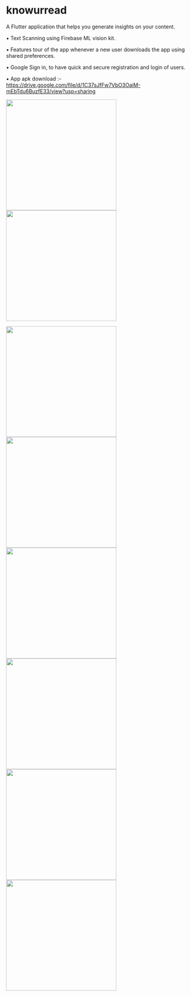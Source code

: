 # knowurread

A Flutter application that helps you generate insights on your content.

▪ Text Scanning using Firebase ML vision kit.

▪ Features tour of the app whenever a new user downloads the app using shared preferences.

▪ Google Sign in, to have quick and secure registration and login of users.

▪ App apk download :-
https://drive.google.com/file/d/1C37sJfFw7VbO3OaiM-mEbTdu6BuzfE33/view?usp=sharing

<img src="app_images/WelcomeScreen.jpeg" width=300>      <img src="app_images/OCRWelcomeScreen.jpeg" width=300>

<img src="app_images/know_ur_read%20GIF.gif" width=300>

<img src="app_images/FeaturesPage.jpeg" width=300>

<img src="app_images/FeaturesTour.jpeg" width=300>

<img src="app_images/OCRScreen.jpeg" width=300>

<img src="app_images/ImageSelection.jpeg" width=300>

<img src="app_images/OCR%20Output.jpeg" width=300>
